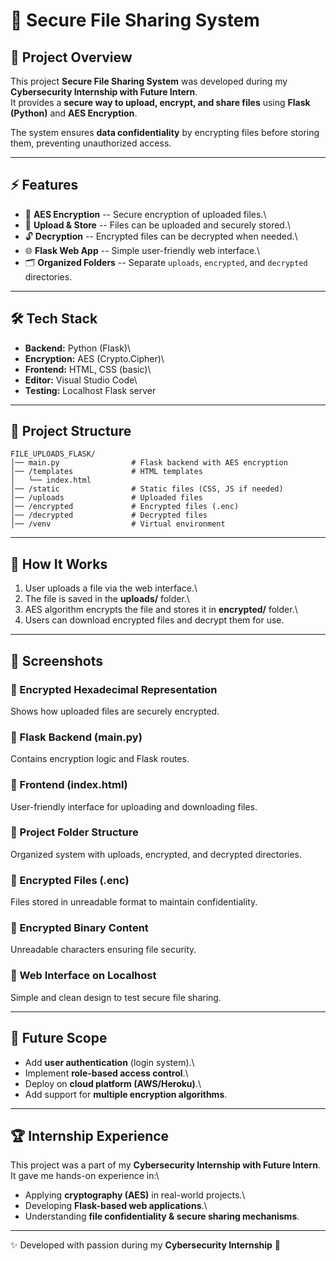 # 📂 Secure File Sharing System

## 📌 Project Overview

This project **Secure File Sharing System** was developed during my
**Cybersecurity Internship with Future Intern**.\
It provides a **secure way to upload, encrypt, and share files** using
**Flask (Python)** and **AES Encryption**.

The system ensures **data confidentiality** by encrypting files before
storing them, preventing unauthorized access.

------------------------------------------------------------------------

## ⚡ Features

-   🔐 **AES Encryption** -- Secure encryption of uploaded files.\
-   📂 **Upload & Store** -- Files can be uploaded and securely stored.\
-   🔓 **Decryption** -- Encrypted files can be decrypted when needed.\
-   🌐 **Flask Web App** -- Simple user-friendly web interface.\
-   🗂️ **Organized Folders** -- Separate `uploads`, `encrypted`, and
    `decrypted` directories.

------------------------------------------------------------------------

## 🛠️ Tech Stack

-   **Backend:** Python (Flask)\
-   **Encryption:** AES (Crypto.Cipher)\
-   **Frontend:** HTML, CSS (basic)\
-   **Editor:** Visual Studio Code\
-   **Testing:** Localhost Flask server

------------------------------------------------------------------------

## 📁 Project Structure

    FILE_UPLOADS_FLASK/
    │── main.py                # Flask backend with AES encryption
    │── /templates             # HTML templates
    │   └── index.html
    │── /static                # Static files (CSS, JS if needed)
    │── /uploads               # Uploaded files
    │── /encrypted             # Encrypted files (.enc)
    │── /decrypted             # Decrypted files
    │── /venv                  # Virtual environment

------------------------------------------------------------------------

## 🚀 How It Works

1.  User uploads a file via the web interface.\
2.  The file is saved in the **uploads/** folder.\
3.  AES algorithm encrypts the file and stores it in **encrypted/**
    folder.\
4.  Users can download encrypted files and decrypt them for use.

------------------------------------------------------------------------

## 📸 Screenshots

### 🔹 Encrypted Hexadecimal Representation

Shows how uploaded files are securely encrypted.

### 🔹 Flask Backend (main.py)

Contains encryption logic and Flask routes.

### 🔹 Frontend (index.html)

User-friendly interface for uploading and downloading files.

### 🔹 Project Folder Structure

Organized system with uploads, encrypted, and decrypted directories.

### 🔹 Encrypted Files (.enc)

Files stored in unreadable format to maintain confidentiality.

### 🔹 Encrypted Binary Content

Unreadable characters ensuring file security.

### 🔹 Web Interface on Localhost

Simple and clean design to test secure file sharing.

------------------------------------------------------------------------

## 📌 Future Scope

-   Add **user authentication** (login system).\
-   Implement **role-based access control**.\
-   Deploy on **cloud platform (AWS/Heroku)**.\
-   Add support for **multiple encryption algorithms**.

------------------------------------------------------------------------

## 🏆 Internship Experience

This project was a part of my **Cybersecurity Internship with Future
Intern**.\
It gave me hands-on experience in:\
- Applying **cryptography (AES)** in real-world projects.\
- Developing **Flask-based web applications**.\
- Understanding **file confidentiality & secure sharing mechanisms**.

------------------------------------------------------------------------

✨ Developed with passion during my **Cybersecurity Internship** 🚀
